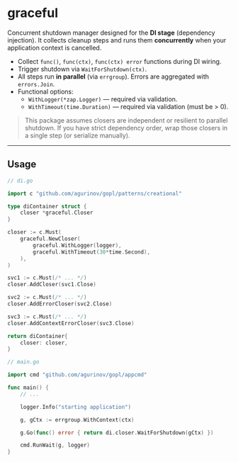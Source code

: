 # graceful

Concurrent shutdown manager designed for the **DI stage** (dependency injection).
It collects cleanup steps and runs them **concurrently** when your application context is cancelled.

- Collect `func()`, `func(ctx)`, `func(ctx) error` functions during DI wiring.
- Trigger shutdown via `WaitForShutdown(ctx)`.
- All steps run **in parallel** (via `errgroup`). Errors are aggregated with `errors.Join`.
- Functional options:
  - `WithLogger(*zap.Logger)` — required via validation.
  - `WithTimeout(time.Duration)` — required via validation (must be > 0).

> This package assumes closers are independent or resilient to parallel shutdown.
> If you have strict dependency order, wrap those closers in a single step (or serialize manually).

---

## Usage

```go
// di.go

import c "github.com/agurinov/gopl/patterns/creational"

type diContainer struct {
	closer *graceful.Closer
}

closer := c.Must(
	graceful.NewCloser(
		graceful.WithLogger(logger),
		graceful.WithTimeout(30*time.Second),
	),
)

svc1 := c.Must(/* ... */)
closer.AddCloser(svc1.Close)

svc2 := c.Must(/* ... */)
closer.AddErrorCloser(svc2.Close)

svc3 := c.Must(/* ... */)
closer.AddContextErrorCloser(svc3.Close)

return diContainer{
	closer: closer,
}
```

```go
// main.go

import cmd "github.com/agurinov/gopl/appcmd"

func main() {
	// ...

	logger.Info("starting application")

	g, gCtx := errgroup.WithContext(ctx)

	g.Go(func() error { return di.closer.WaitForShutdown(gCtx) })

	cmd.RunWait(g, logger)
}
```
